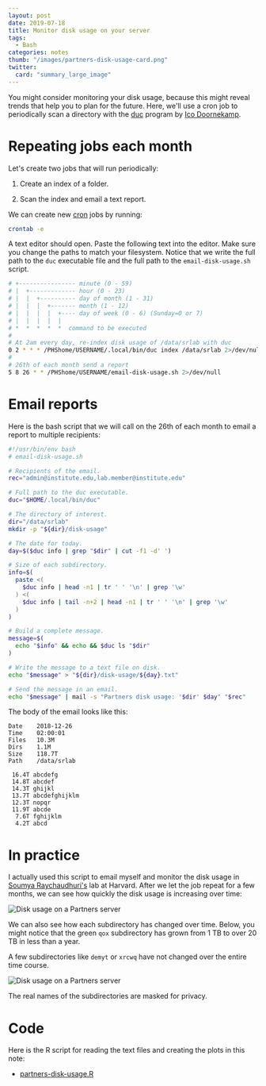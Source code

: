 ```yaml
---
layout: post
date: 2019-07-18
title: Monitor disk usage on your server
tags: 
  - Bash
categories: notes
thumb: "/images/partners-disk-usage-card.png"
twitter:
  card: "summary_large_image"
---
```


You might consider monitoring your disk usage, because this might reveal trends
that help you to plan for the future. Here, we'll use a cron job to
periodically scan a directory with the [duc] program by [Ico Doornekamp].

[duc]: https://github.com/zevv/duc
[Ico Doornekamp]: https://github.com/zevv

<!--more-->

# Repeating jobs each month

Let's create two jobs that will run periodically:

1. Create an index of a folder.

2. Scan the index and email a text report.

We can create new [cron] jobs by running:

[cron]: https://en.wikipedia.org/wiki/Cron

```bash
crontab -e
```

A text editor should open. Paste the following text into the editor. Make sure
you change the paths to match your filesystem. Notice that we write the full
path to the `duc` executable file and the full path to the
`email-disk-usage.sh` script.


```bash
# +---------------- minute (0 - 59)
# |  +------------- hour (0 - 23)
# |  |  +---------- day of month (1 - 31)
# |  |  |  +------- month (1 - 12)
# |  |  |  |  +---- day of week (0 - 6) (Sunday=0 or 7)
# |  |  |  |  |
# *  *  *  *  *  command to be executed
#
# At 2am every day, re-index disk usage of /data/srlab with duc
0 2 * * * /PHShome/USERNAME/.local/bin/duc index /data/srlab 2>/dev/null
#
# 26th of each month send a report
5 8 26 * * /PHShome/USERNAME/email-disk-usage.sh 2>/dev/null
```

# Email reports

Here is the bash script that we will call on the 26th of each month to email a
report to multiple recipients:

```bash
#!/usr/bin/env bash
# email-disk-usage.sh

# Recipients of the email.
rec="admin@institute.edu,lab.member@institute.edu"

# Full path to the duc executable.
duc="$HOME/.local/bin/duc"

# The directory of interest.
dir="/data/srlab"
mkdir -p "${dir}/disk-usage"

# The date for today.
day=$($duc info | grep "$dir" | cut -f1 -d' ')

# Size of each subdirectory.
info=$(
  paste <(
    $duc info | head -n1 | tr ' ' '\n' | grep '\w'
  ) <(
    $duc info | tail -n+2 | head -n1 | tr ' ' '\n' | grep '\w'
  )
)

# Build a complete message.
message=$(
  echo "$info" && echo && $duc ls "$dir"
)

# Write the message to a text file on disk.
echo "$message" > "${dir}/disk-usage/${day}.txt"

# Send the message in an email.
echo "$message" | mail -s "Partners disk usage: '$dir' $day" "$rec"
```

The body of the email looks like this:

```
Date    2018-12-26
Time    02:00:01
Files   10.3M
Dirs    1.1M
Size    118.7T
Path    /data/srlab

 16.4T abcdefg
 14.8T abcdef
 14.3T ghijkl
 13.7T abcdefghijklm
 12.3T nopqr
 11.9T abcde
  7.6T fghijklm
  4.2T abcd
```

# In practice 

I actually used this script to email myself and monitor the disk usage in
[Soumya Raychaudhuri's](https://immunogenomics.hms.harvard.edu/) lab at
Harvard. After we let the job repeat for a few months, we can see how quickly
the disk usage is increasing over time:

<img alt="Disk usage on a Partners server" src="/images/partners-disk-usage.png" style="max-width:550px">

We can also see how each subdirectory has changed over time. Below, you might
notice that the green `qox` subdirectory has grown from 1 TB to over 20 TB in
less than a year.

A few subdirectories like `demyt` or `xrcwq` have not changed over the entire
time course.

<img alt="Disk usage on a Partners server" src="/images/anon-partners-disk-usage-per-directory.png" style="max-width:550px">

The real names of the subdirectories are masked for privacy.

# Code

Here is the R script for reading the text files and creating the plots in this
note:

- <a href="/notes/partners-disk-usage.R" download="partners-disk-usage.R">partners-disk-usage.R</a>

